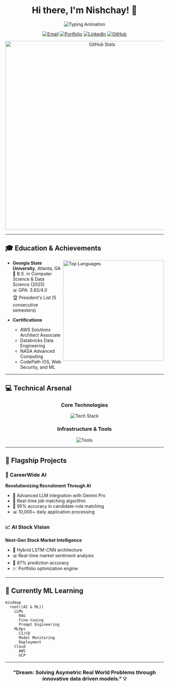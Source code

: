 <div align="center">

# Hi there, I'm Nishchay! 👋

![Typing Animation](https://readme-typing-svg.demolab.com?font=Fira+Code&weight=600&size=28&duration=4000&pause=1000&color=6AD3F7&center=true&vCenter=true&width=500&lines=AI+%26+ML+Engineer;Full+Stack+Developer;Data+Scientist;Problem+Solver)

[![Email](https://img.shields.io/badge/Email-nishchay22.03.2003%40gmail.com-EA4335?style=flat-square)](mailto:nishchay22.03.2003@gmail.com)
[![Portfolio](https://img.shields.io/badge/Portfolio-patelnishchay.vercel.app-4285F4?style=flat-square)](https://patelnishchay.vercel.app/)
[![LinkedIn](https://img.shields.io/badge/LinkedIn-nishchay--pat-0A66C2?style=flat-square&logo=linkedin)](https://www.linkedin.com/in/nishchay-pat/)
[![GitHub](https://img.shields.io/badge/GitHub-Nishchaypat-181717?style=flat-square&logo=github)](https://github.com/Nishchaypat)

<img src="https://github-stats-alpha.vercel.app/api?username=Nishchaypat&cc=22272e&tc=37BCF6&bc=0000" width="600" alt="GitHub Stats">

</div>

---

## 🎓 Education & Achievements

<img align="right" src="https://github-readme-stats.vercel.app/api/top-langs/?username=Nishchaypat&layout=compact&theme=react&hide_border=true" width="320" alt="Top Languages">

- **Georgia State University**, Atlanta, GA  
  🎯 B.S. in Computer Science & Data Science (2025)  
  📊 GPA: 3.92/4.0  
  🏆 President's List (5 consecutive semesters)

- **Certifications**  
  - AWS Solutions Architect Associate
  - Databricks Data Engineering
  - NASA Advanced Computing
  - CodePath iOS, Web Security, and ML

---

## 💻 Technical Arsenal

<div align="center">

### Core Technologies
![Tech Stack](https://skillicons.dev/icons?i=py,js,java,react,django,nodejs,flask,tensorflow,docker&theme=dark)

### Infrastructure & Tools
![Tools](https://skillicons.dev/icons?i=aws,gcp,azure,git,mongodb,postgres,redis,kubernetes&theme=dark)

</div>

---

## 🚀 Flagship Projects

### 🤖 CareerWide AI
**Revolutionizing Recruitment Through AI**
- 🧠 Advanced LLM integration with Gemini Pro
- 🔄 Real-time job matching algorithm
- 🎯 95% accuracy in candidate-role matching
- 📊 10,000+ daily application processing

### 📈 AI Stock Vision
**Next-Gen Stock Market Intelligence**
- 🤖 Hybrid LSTM-CNN architecture
- 📊 Real-time market sentiment analysis
- 🎯 87% prediction accuracy
- 💹 Portfolio optimization engine

---

## 🌱 Currently ML Learning

```mermaid
mindmap
  root((AI & ML))
    LLMs
      RAG
      Fine-tuning
      Prompt Engineering
    MLOps
      CI/CD
      Model Monitoring
      Deployment
    Cloud
      AWS
      GCP
```

---

<div align="center">

### "Dream: Solving Asymetric Real World Problems through innovative data driven models." 💡

</div>
